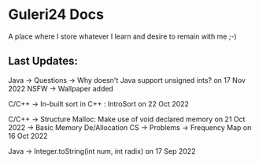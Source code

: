 # Guleri24 Docs

 A place where I store whatever I learn and desire to remain with me ;-)

 ## Last Updates:
 
 Java -> Questions -> Why doesn't Java support unsigned ints? on 17 Nov 2022
 NSFW -> Wallpaper added

 C/C++ -> In-built sort in C++ : IntroSort on 22 Oct 2022

 C/C++ -> Structure Malloc: Make use of void declared memory on 21 Oct 2022
       -> Basic Memory De/Allocation 
 CS -> Problems -> Frequency Map on 16 Oct 2022

 Java -> Integer.toString(int num, int radix) on 17 Sep 2022
